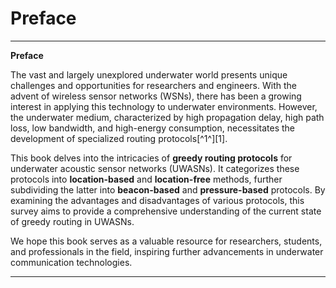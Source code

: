 # Preface
---
**Preface**

The vast and largely unexplored underwater world presents unique challenges and opportunities for researchers and engineers. With the advent of wireless sensor networks (WSNs), there has been a growing interest in applying this technology to underwater environments. However, the underwater medium, characterized by high propagation delay, high path loss, low bandwidth, and high-energy consumption, necessitates the development of specialized routing protocols[^1^][1].

This book delves into the intricacies of **greedy routing protocols** for underwater acoustic sensor networks (UWASNs). It categorizes these protocols into **location-based** and **location-free** methods, further subdividing the latter into **beacon-based** and **pressure-based** protocols. By examining the advantages and disadvantages of various protocols, this survey aims to provide a comprehensive understanding of the current state of greedy routing in UWASNs.

We hope this book serves as a valuable resource for researchers, students, and professionals in the field, inspiring further advancements in underwater communication technologies.

---

